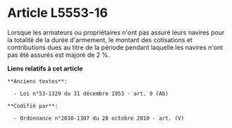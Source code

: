 # Article L5553-16

Lorsque les armateurs ou propriétaires n'ont pas assuré leurs navires pour la totalité de la durée d'armement, le montant des
cotisations et contributions dues au titre de la période pendant laquelle les navires n'ont pas été assurés est majoré de 2
%.

**Liens relatifs à cet article**

	**Anciens textes**:

	  - Loi n°53-1329 du 31 décembre 1953 - art. 9 (Ab)

	**Codifié par**:

	  - Ordonnance n°2010-1307 du 28 octobre 2010 - art. (V)
